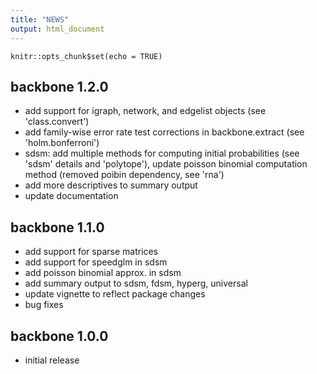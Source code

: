 ```yaml
---
title: "NEWS"
output: html_document
---
```


```{r setup, include=FALSE}
knitr::opts_chunk$set(echo = TRUE)
```

## backbone 1.2.0

* add support for igraph, network, and edgelist objects (see 'class.convert')
* add family-wise error rate test corrections in backbone.extract (see 'holm.bonferroni')
* sdsm: add multiple methods for computing initial probabilities (see 'sdsm' details and 'polytope'), update poisson binomial computation method (removed poibin dependency, see 'rna')
* add more descriptives to summary output
* update documentation

## backbone 1.1.0

* add support for sparse matrices
* add support for speedglm in sdsm
* add poisson binomial approx. in sdsm
* add summary output to sdsm, fdsm, hyperg, universal
* update vignette to reflect package changes
* bug fixes

## backbone 1.0.0

* initial release
